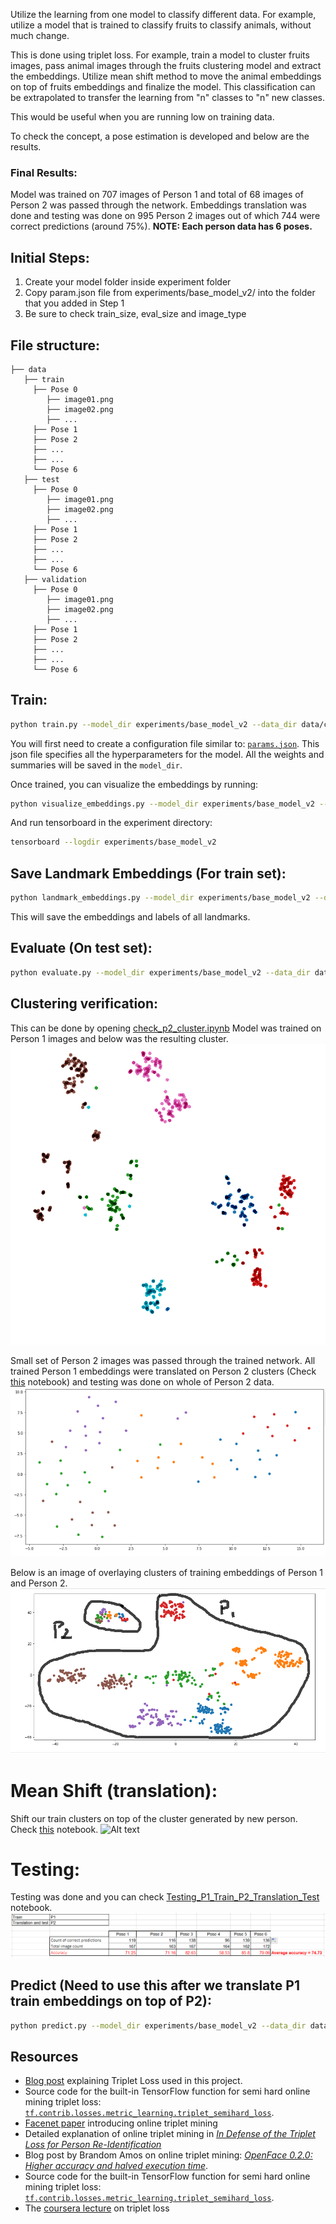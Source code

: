 Utilize the learning from one model to classify different data. For example, utilize a model that is trained to classify fruits to classify animals, without much change. 

This is done using triplet loss. For example, train a model to cluster fruits images, pass animal images through the fruits clustering model and extract the embeddings. Utilize mean shift method to move the animal embeddings on top of fruits embeddings and finalize the model. This classification can be extrapolated to transfer the learning from "n" classes to "n" new classes.

This would be useful when you are running low on training data.

To check the concept, a pose estimation is developed and below are the results. 

### Final Results:
Model was trained on 707 images of Person 1 and total of 68 images of Person 2 was passed through the network. Embeddings translation was done and testing was done on 995 Person 2 images out of which 744 were correct predictions (around 75%). **NOTE: Each person data has 6 poses.**

## Initial Steps:
 1) Create your model folder inside experiment folder
 2) Copy param.json file from experiments/base_model_v2/ into the folder that you added in Step 1
 3) Be sure to check train_size, eval_size and image_type

## File structure:
    ├── data 
       ├── train
         ├── Pose 0
            ├── image01.png
            ├── image02.png
            ├── ...
         ├── Pose 1
         ├── Pose 2            
         ├── ...            
         ├── ...            
         └── Pose 6
       ├── test
         ├── Pose 0
            ├── image01.png
            ├── image02.png
            ├── ...
         ├── Pose 1
         ├── Pose 2            
         ├── ...            
         ├── ...            
         └── Pose 6
       ├── validation
         ├── Pose 0
            ├── image01.png
            ├── image02.png
            ├── ...
         ├── Pose 1
         ├── Pose 2            
         ├── ...            
         ├── ...            
         └── Pose 6


## Train:
```bash
python train.py --model_dir experiments/base_model_v2 --data_dir data/cropped_img
```
You will first need to create a configuration file similar to: [`params.json`](experiments/base_model_v2/params.json).
This json file specifies all the hyperparameters for the model.
All the weights and summaries will be saved in the `model_dir`.

Once trained, you can visualize the embeddings by running:
```bash
python visualize_embeddings.py --model_dir experiments/base_model_v2 --data_dir data/cropped_img
```

And run tensorboard in the experiment directory:
```bash
tensorboard --logdir experiments/base_model_v2
```

## Save Landmark Embeddings (For train set):
```bash
python landmark_embeddings.py --model_dir experiments/base_model_v2 --data_dir data/cropped_img/train
```
This will save the embeddings and labels of all landmarks.


## Evaluate (On test set):
```bash
python evaluate.py --model_dir experiments/base_model_v2 --data_dir data/cropped_img
```


## Clustering verification:
This can be done by opening [check_p2_cluster.ipynb][check_p2_cluster]
Model was trained on Person 1 images and below was the resulting cluster. 
![Alt text](images/P1_Trained.png?raw=true "Person 1 Cluster")

Small set of Person 2 images was passed through the trained network. All trained Person 1 embeddings were translated on Person 2 clusters (Check [this][translation] notebook) and testing was done on whole of Person 2 data.
![Alt text](images/New_P2.png?raw=true "Person 2 Cluster")

Below is an image of overlaying clusters of training embeddings of Person 1 and Person 2.
![Alt text](images/P1_P2_tsne_2d.png?raw=true "Person 1 and 2 Cluster")


# Mean Shift (translation):
Shift our train clusters on top of the cluster generated by new person. Check [this][translation] notebook.
![Alt text](images/expected_flow.jpg?raw=true "Idea Flow")


# Testing:
Testing was done and you can check [Testing_P1_Train_P2_Translation_Test][testing] notebook.
![Alt text](images/P2_translation_testing.png?raw=true "Idea Flow")


## Predict (Need to use this after we translate P1 train embeddings on top of P2):
```bash
python predict.py --model_dir experiments/base_model_v2 --data_dir data/cropped_img/test/image_193.jpg
```

## Resources

- [Blog post][blog] explaining Triplet Loss used in this project.
- Source code for the built-in TensorFlow function for semi hard online mining triplet loss: [`tf.contrib.losses.metric_learning.triplet_semihard_loss`][tf-triplet-loss].
- [Facenet paper][facenet] introducing online triplet mining
- Detailed explanation of online triplet mining in [*In Defense of the Triplet Loss for Person Re-Identification*][in-defense]
- Blog post by Brandom Amos on online triplet mining: [*OpenFace 0.2.0: Higher accuracy and halved execution time*][openface-blog].
- Source code for the built-in TensorFlow function for semi hard online mining triplet loss: [`tf.contrib.losses.metric_learning.triplet_semihard_loss`][tf-triplet-loss].
- The [coursera lecture][coursera] on triplet loss


[blog]: https://omoindrot.github.io/triplet-loss
[triplet-types-img]: https://omoindrot.github.io/assets/triplet_loss/triplets.png
[triplet-loss-img]: https://omoindrot.github.io/assets/triplet_loss/triplet_loss.png
[online-triplet-loss-img]: https://omoindrot.github.io/assets/triplet_loss/online_triplet_loss.png
[embeddings-img]: https://omoindrot.github.io/assets/triplet_loss/embeddings.png
[embeddings-gif]: https://omoindrot.github.io/assets/triplet_loss/embeddings.gif
[openface-blog]: http://bamos.github.io/2016/01/19/openface-0.2.0/
[facenet]: https://arxiv.org/abs/1503.03832
[in-defense]: https://arxiv.org/abs/1703.07737
[tf-triplet-loss]: https://www.tensorflow.org/api_docs/python/tf/contrib/losses/metric_learning/triplet_semihard_loss
[coursera]: https://www.coursera.org/learn/convolutional-neural-networks/lecture/HuUtN/triplet-loss
[check_p2_cluster]: https://github.com/Triplet_Loss_Classification/notebooks/check_p2_cluster.ipynb
[translation]: https://github.com/Triplet_Loss_Classification/notebooks/mean_shift.ipynb
[testing]: https://github.com/Triplet_Loss_Classification/notebooks/Testing_P1_Train_P2_Translation_Test_no_img_show.ipynb
